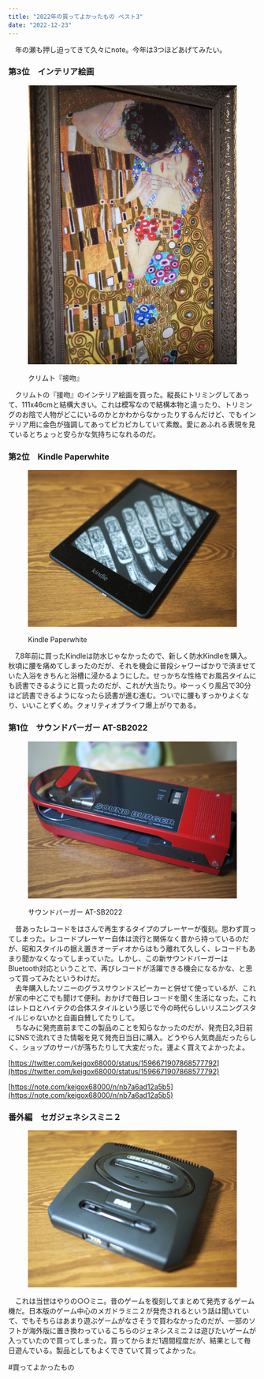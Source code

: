 ```yaml
---
title: "2022年の買ってよかったもの ベスト3"
date: "2022-12-23"
---
```


　年の瀬も押し迫ってきて久々にnote。今年は3つほどあげてみたい。

### 第3位　インテリア絵画

<figure>

![](assets/n9eead6a01e36_1671816799823-aOBZcTCm6h.jpg)

<figcaption>

クリムト『接吻』

</figcaption>

</figure>

　クリムトの『接吻』のインテリア絵画を買った。縦長にトリミングしてあって、111x46cmと結構大きい。これは模写なので結構本物と違ったり、トリミングのお陰で人物がどこにいるのかとかわからなかったりするんだけど、でもインテリア用に金色が強調してあってピカピカしていて素敵。愛にあふれる表現を見ているとちょっと安らかな気持ちになれるのだ。

### 第2位　Kindle Paperwhite

<figure>

![](assets/n9eead6a01e36_1671817101014-X2wa7kgNGN.jpg)

<figcaption>

Kindle Paperwhite

</figcaption>

</figure>

　7,8年前に買ったKindleは防水じゃなかったので、新しく防水Kindleを購入。秋頃に腰を痛めてしまったのだが、それを機会に普段シャワーばかりで済ませていた入浴をきちんと浴槽に浸かるようにした。せっかちな性格でお風呂タイムにも読書できるようにと買ったのだが、これが大当たり。ゆーっくり風呂で30分ほど読書できるようになったら読書が進む進む。ついでに腰もすっかりよくなり、いいことずくめ。クォリティオブライフ爆上がりである。

### 第1位　サウンドバーガー AT-SB2022

<figure>

![](assets/n9eead6a01e36_1671818058641-mX8o9G72Tp.jpg)

<figcaption>

サウンドバーガー AT-SB2022

</figcaption>

</figure>

　昔あったレコードをはさんで再生するタイプのプレーヤーが復刻。思わず買ってしまった。レコードプレーヤー自体は流行と関係なく昔から持っているのだが、昭和スタイルの据え置きオーディオからはもう離れて久しく、レコードもあまり聞かなくなってしまっていた。しかし、この新サウンドバーガーはBluetooth対応ということで、再びレコードが活躍できる機会になるかな、と思って買ってみたというわけだ。  
　去年購入したソニーのグラスサウンドスピーカーと併せて使っているが、これが家の中どこでも聞けて便利。おかげで毎日レコードを聞く生活になった。これはレトロとハイテクの合体スタイルという感じで今の時代らしいリスニングスタイルじゃないかと自画自賛してたりして。  
　ちなみに発売直前までこの製品のことを知らなかったのだが、発売日2,3日前にSNSで流れてきた情報を見て発売日当日に購入。どうやら人気商品だったらしく、ショップのサーバが落ちたりして大変だった。運よく買えてよかったよ。

[https://twitter.com/keigox68000/status/1596671907868577792](https://twitter.com/keigox68000/status/1596671907868577792)

[https://note.com/keigox68000/n/nb7a6ad12a5b5](https://note.com/keigox68000/n/nb7a6ad12a5b5)

### 番外編　セガジェネシスミニ２

<figure>

![](assets/n9eead6a01e36_1671818220106-4RrtUhdapQ.jpg)

</figure>

　これは当世はやりの○○ミニ。昔のゲームを復刻してまとめて発売するゲーム機だ。日本版のゲーム中心のメガドラミニ２が発売されるという話は聞いていて、でもそちらはあまり遊ぶゲームがなさそうで買わなかったのだが、一部のソフトが海外版に置き換わっているこちらのジェネシスミニ２は遊びたいゲームが入っていたので買ってしまった。買ってからまだ1週間程度だが、結果として毎日遊んでいる。製品としてもよくできていて買ってよかった。

#買ってよかったもの
